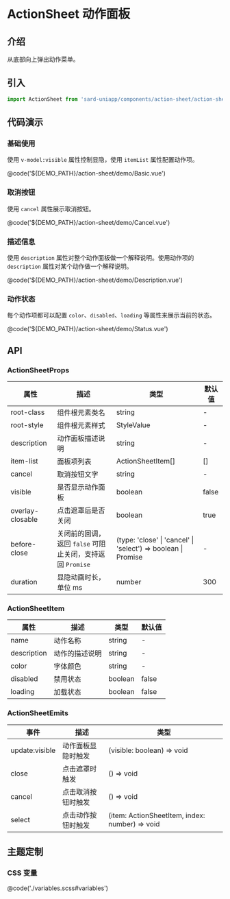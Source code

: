 # ActionSheet 动作面板

## 介绍

从底部向上弹出动作菜单。

## 引入

```ts
import ActionSheet from 'sard-uniapp/components/action-sheet/action-sheet.vue'
```

## 代码演示

### 基础使用

使用 `v-model:visible` 属性控制显隐，使用 `itemList` 属性配置动作项。

@code('${DEMO_PATH}/action-sheet/demo/Basic.vue')

### 取消按钮

使用 `cancel` 属性展示取消按钮。

@code('${DEMO_PATH}/action-sheet/demo/Cancel.vue')

### 描述信息

使用 `description` 属性对整个动作面板做一个解释说明。使用动作项的 `description` 属性对某个动作做一个解释说明。

@code('${DEMO_PATH}/action-sheet/demo/Description.vue')

### 动作状态

每个动作项都可以配置 `color`、`disabled`、`loading` 等属性来展示当前的状态。

@code('${DEMO_PATH}/action-sheet/demo/Status.vue')

## API

### ActionSheetProps

| 属性             | 描述                                                      | 类型                                                               | 默认值 |
| ---------------- | --------------------------------------------------------- | ------------------------------------------------------------------ | ------ |
| root-class       | 组件根元素类名                                            | string                                                             | -      |
| root-style       | 组件根元素样式                                            | StyleValue                                                         | -      |
| description      | 动作面板描述说明                                          | string                                                             | -      |
| item-list        | 面板项列表                                                | ActionSheetItem[]                                                  | []     |
| cancel           | 取消按钮文字                                              | string                                                             | -      |
| visible          | 是否显示动作面板                                          | boolean                                                            | false  |
| overlay-closable | 点击遮罩后是否关闭                                        | boolean                                                            | true   |
| before-close     | 关闭前的回调，返回 `false` 可阻止关闭，支持返回 `Promise` | (type: 'close' \| 'cancel' \| 'select') => boolean \| Promise<any> | -      |
| duration         | 显隐动画时长，单位 ms                                     | number                                                             | 300    |

### ActionSheetItem

| 属性        | 描述           | 类型    | 默认值 |
| ----------- | -------------- | ------- | ------ |
| name        | 动作名称       | string  | -      |
| description | 动作的描述说明 | string  | -      |
| color       | 字体颜色       | string  | -      |
| disabled    | 禁用状态       | boolean | false  |
| loading     | 加载状态       | boolean | false  |

### ActionSheetEmits

| 事件           | 描述               | 类型                                           |
| -------------- | ------------------ | ---------------------------------------------- |
| update:visible | 动作面板显隐时触发 | (visible: boolean) => void                     |
| close          | 点击遮罩时触发     | () => void                                     |
| cancel         | 点击取消按钮时触发 | () => void                                     |
| select         | 点击动作按钮时触发 | (item: ActionSheetItem, index: number) => void |

## 主题定制

### CSS 变量

@code('./variables.scss#variables')
